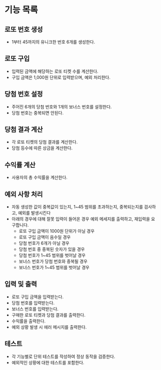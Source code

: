 # 기능 목록

## 로또 번호 생성
- 1부터 45까지의 유니크한 번호 6개를 생성한다.

## 로또 구입
- 입력된 금액에 해당하는 로또 티켓 수를 계산한다.
- 구입 금액은 1,000원 단위로 입력받으며, 예외 처리한다.

## 당첨 번호 설정
- 주어진 6개의 당첨 번호와 1개의 보너스 번호를 설정한다.
- 당첨 번호는 중복되면 안된다.

## 당첨 결과 계산
- 각 로또 티켓의 당첨 결과를 계산한다.
- 당첨 등수에 따른 상금을 계산한다.

## 수익률 계산
- 사용자의 총 수익률을 계산한다.

## 예외 사항 처리
- 자동 생성한 값이 중복값이 있는지, 1~45 범위를 초과하는지, 중복되는지를 검사하고, 예외를 발생시킨다
- 아래의 경우에 대해 잘못 입력이 들어온 경우 예외 메세지를 출력하고, 재입력을 요구합니다.
  - 로또 구입 금액이 1000원 단위가 아닐 경우
  - 로또 구입 금액이 음수일 경우 
  - 당첨 번호가 6개가 아닐 경우 
  - 당첨 번호 중 중복된 숫자가 있을 경우
  - 당첨 번호가 1~45 범위를 벗어날 경우 
  - 보너스 번호가 당첨 번호와 중복될 경우
  - 보너스 번호가 1~45 범위를 벗어날 경우 

## 입력 및 출력
- 로또 구입 금액을 입력받는다.
- 당첨 번호를 입력받는다.
- 보너스 번호를 입력받는다.
- 구매한 로또 티켓과 당첨 결과를 출력한다.
- 수익률을 출력한다.
- 예외 상황 발생 시 에러 메시지를 출력한다.

## 테스트
- 각 기능별로 단위 테스트를 작성하여 정상 동작을 검증한다.
- 예외적인 상황에 대한 테스트를 포함한다.
